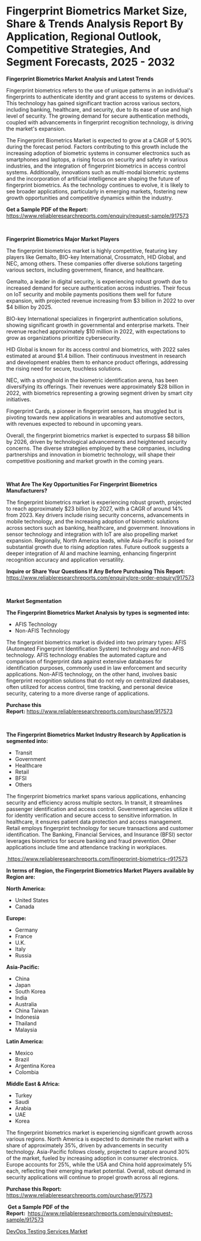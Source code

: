 <p><h1>Fingerprint Biometrics Market Size, Share & Trends Analysis Report By Application, Regional Outlook, Competitive Strategies, And Segment Forecasts, 2025 - 2032</h1></p><p><strong>Fingerprint Biometrics Market Analysis and Latest Trends</strong></p>
<p><p>Fingerprint biometrics refers to the use of unique patterns in an individual's fingerprints to authenticate identity and grant access to systems or devices. This technology has gained significant traction across various sectors, including banking, healthcare, and security, due to its ease of use and high level of security. The growing demand for secure authentication methods, coupled with advancements in fingerprint recognition technology, is driving the market's expansion.</p><p>The Fingerprint Biometrics Market is expected to grow at a CAGR of 5.90% during the forecast period. Factors contributing to this growth include the increasing adoption of biometric systems in consumer electronics such as smartphones and laptops, a rising focus on security and safety in various industries, and the integration of fingerprint biometrics in access control systems. Additionally, innovations such as multi-modal biometric systems and the incorporation of artificial intelligence are shaping the future of fingerprint biometrics. As the technology continues to evolve, it is likely to see broader applications, particularly in emerging markets, fostering new growth opportunities and competitive dynamics within the industry.</p></p>
<p><strong>Get a Sample PDF of the Report:&nbsp;</strong> <a href="https://www.reliableresearchreports.com/enquiry/request-sample/917573?utm_campaign=3214&utm_medium=2&utm_source=Github&utm_content=ia&utm_term=05032025&utm_id=fingerprint-biometrics">https://www.reliableresearchreports.com/enquiry/request-sample/917573</a></p>
<p>&nbsp;</p>
<p><strong>Fingerprint Biometrics Major Market Players</strong></p>
<p><p>The fingerprint biometrics market is highly competitive, featuring key players like Gemalto, BIO-key International, Crossmatch, HID Global, and NEC, among others. These companies offer diverse solutions targeting various sectors, including government, finance, and healthcare.</p><p>Gemalto, a leader in digital security, is experiencing robust growth due to increased demand for secure authentication across industries. Their focus on IoT security and mobile payments positions them well for future expansion, with projected revenue increasing from $3 billion in 2022 to over $4 billion by 2025.</p><p>BIO-key International specializes in fingerprint authentication solutions, showing significant growth in governmental and enterprise markets. Their revenue reached approximately $10 million in 2022, with expectations to grow as organizations prioritize cybersecurity.</p><p>HID Global is known for its access control and biometrics, with 2022 sales estimated at around $1.4 billion. Their continuous investment in research and development enables them to enhance product offerings, addressing the rising need for secure, touchless solutions.</p><p>NEC, with a stronghold in the biometric identification arena, has been diversifying its offerings. Their revenues were approximately $28 billion in 2022, with biometrics representing a growing segment driven by smart city initiatives.</p><p>Fingerprint Cards, a pioneer in fingerprint sensors, has struggled but is pivoting towards new applications in wearables and automotive sectors, with revenues expected to rebound in upcoming years.</p><p>Overall, the fingerprint biometrics market is expected to surpass $8 billion by 2026, driven by technological advancements and heightened security concerns. The diverse strategies employed by these companies, including partnerships and innovation in biometric technology, will shape their competitive positioning and market growth in the coming years.</p></p>
<p>&nbsp;</p>
<p><strong>What Are The Key Opportunities For Fingerprint Biometrics Manufacturers?</strong></p>
<p><p>The fingerprint biometrics market is experiencing robust growth, projected to reach approximately $23 billion by 2027, with a CAGR of around 14% from 2023. Key drivers include rising security concerns, advancements in mobile technology, and the increasing adoption of biometric solutions across sectors such as banking, healthcare, and government. Innovations in sensor technology and integration with IoT are also propelling market expansion. Regionally, North America leads, while Asia-Pacific is poised for substantial growth due to rising adoption rates. Future outlook suggests a deeper integration of AI and machine learning, enhancing fingerprint recognition accuracy and application versatility.</p></p>
<p><strong>Inquire or Share Your Questions If Any Before Purchasing This Report:</strong> <a href="https://www.reliableresearchreports.com/enquiry/pre-order-enquiry/917573?utm_campaign=3214&utm_medium=2&utm_source=Github&utm_content=ia&utm_term=05032025&utm_id=fingerprint-biometrics">https://www.reliableresearchreports.com/enquiry/pre-order-enquiry/917573</a></p>
<p>&nbsp;</p>
<p><strong>Market Segmentation</strong></p>
<p><strong>The Fingerprint Biometrics Market Analysis by types is segmented into:</strong></p>
<p><ul><li>AFIS Technology</li><li>Non-AFIS Technology</li></ul></p>
<p><p>The fingerprint biometrics market is divided into two primary types: AFIS (Automated Fingerprint Identification System) technology and non-AFIS technology. AFIS technology enables the automated capture and comparison of fingerprint data against extensive databases for identification purposes, commonly used in law enforcement and security applications. Non-AFIS technology, on the other hand, involves basic fingerprint recognition solutions that do not rely on centralized databases, often utilized for access control, time tracking, and personal device security, catering to a more diverse range of applications.</p></p>
<p><strong>Purchase this Report:&nbsp;</strong><a href="https://www.reliableresearchreports.com/purchase/917573?utm_campaign=3214&utm_medium=2&utm_source=Github&utm_content=ia&utm_term=05032025&utm_id=fingerprint-biometrics">https://www.reliableresearchreports.com/purchase/917573</a></p>
<p>&nbsp;</p>
<p><strong>The Fingerprint Biometrics Market Industry Research by Application is segmented into:</strong></p>
<p><ul><li>Transit</li><li>Government</li><li>Healthcare</li><li>Retail</li><li>BFSI</li><li>Others</li></ul></p>
<p><p>The fingerprint biometrics market spans various applications, enhancing security and efficiency across multiple sectors. In transit, it streamlines passenger identification and access control. Government agencies utilize it for identity verification and secure access to sensitive information. In healthcare, it ensures patient data protection and access management. Retail employs fingerprint technology for secure transactions and customer identification. The Banking, Financial Services, and Insurance (BFSI) sector leverages biometrics for secure banking and fraud prevention. Other applications include time and attendance tracking in workplaces.</p></p>
<p><a href="https://www.reliableresearchreports.com/fingerprint-biometrics-r917573?utm_campaign=3214&utm_medium=2&utm_source=Github&utm_content=ia&utm_term=05032025&utm_id=fingerprint-biometrics">&nbsp;https://www.reliableresearchreports.com/fingerprint-biometrics-r917573</a></p>
<p><strong>In terms of Region, the Fingerprint Biometrics Market Players available by Region are:</strong></p>
<p>
    <p> <strong> North America: </strong>
        <ul>
            <li>United States</li>
            <li>Canada</li>
        </ul>
        </p> 
    <p> <strong> Europe: </strong>
        <ul>
            <li>Germany</li>
            <li>France</li>
            <li>U.K.</li>
            <li>Italy</li>
            <li>Russia</li>
        </ul>
        </p> 
    <p> <strong> Asia-Pacific: </strong>
        <ul>
            <li>China</li>
            <li>Japan</li>
            <li>South Korea</li>
            <li>India</li>
            <li>Australia</li>
            <li>China Taiwan</li>
            <li>Indonesia</li>
            <li>Thailand</li>
            <li>Malaysia</li>
        </ul>
        </p> 
    <p> <strong> Latin America: </strong>
        <ul>
            <li>Mexico</li>
            <li>Brazil</li>
            <li>Argentina Korea</li>
            <li>Colombia</li>
        </ul>
        </p> 
    <p> <strong> Middle East & Africa: </strong>
        <ul>
            <li>Turkey</li>
            <li>Saudi</li>
            <li>Arabia</li>
            <li>UAE</li>
            <li>Korea</li>
        </ul>
    </p>
    </p>
<p><p>The fingerprint biometrics market is experiencing significant growth across various regions. North America is expected to dominate the market with a share of approximately 35%, driven by advancements in security technology. Asia-Pacific follows closely, projected to capture around 30% of the market, fueled by increasing adoption in consumer electronics. Europe accounts for 25%, while the USA and China hold approximately 5% each, reflecting their emerging market potential. Overall, robust demand in security applications will continue to propel growth across all regions.</p></p>
<p><strong>Purchase this Report: </strong><a href="https://www.reliableresearchreports.com/purchase/917573?utm_campaign=3214&utm_medium=2&utm_source=Github&utm_content=ia&utm_term=05032025&utm_id=fingerprint-biometrics">https://www.reliableresearchreports.com/purchase/917573</a></p>
<p>&nbsp;<strong>Get a Sample PDF of the Report:&nbsp;&nbsp;</strong><a href="https://www.reliableresearchreports.com/enquiry/request-sample/917573?utm_campaign=3214&utm_medium=2&utm_source=Github&utm_content=ia&utm_term=05032025&utm_id=fingerprint-biometrics">https://www.reliableresearchreports.com/enquiry/request-sample/917573</a></p>
<p><strong></strong></p>
<p><p><a href="https://github.com/supicweg/Market-Research-Report-List-1/blob/main/devops-testing-services-market.md?utm_campaign=3214&utm_medium=2&utm_source=Github&utm_content=ia&utm_term=05032025&utm_id=fingerprint-biometrics">DevOps Testing Services Market</a></p></p>